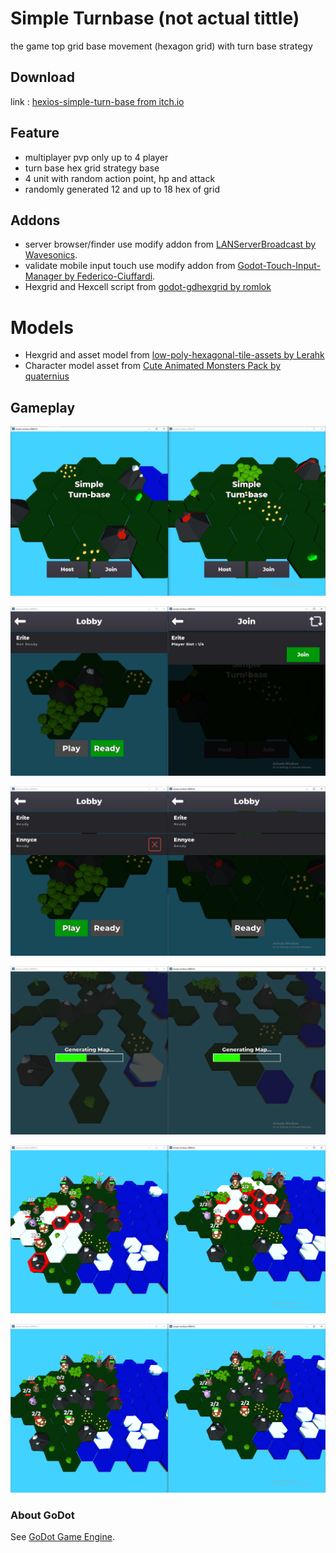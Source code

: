 # Simple Turnbase (not actual tittle)

the game top grid base movement (hexagon grid) with turn base strategy


## Download
link : [hexios-simple-turn-base from itch.io](https://renosyah.itch.io/hexios-simple-turn-base)


## Feature
- multiplayer pvp only up to 4 player
- turn base hex grid strategy base
- 4 unit with random action point, hp and attack
- randomly generated 12 and up to 18 hex of grid



## Addons
- server browser/finder use modify addon from [LANServerBroadcast by Wavesonics](https://github.com/Wavesonics/LANServerBroadcast).
- validate mobile input touch use modify addon from [Godot-Touch-Input-Manager by Federico-Ciuffardi](https://github.com/Federico-Ciuffardi/Godot-Touch-Input-Manager).
- Hexgrid and Hexcell script from [godot-gdhexgrid by romlok](https://github.com/romlok/godot-gdhexgrid)



# Models
- Hexgrid and asset model from [low-poly-hexagonal-tile-assets by Lerahk](https://lerahk.itch.io/low-poly-hexagonal-tile-assets)
- Character model asset from [Cute Animated Monsters Pack by quaternius](https://quaternius.com/packs/cutemonsters.html)



## Gameplay
![GitHub Logo](/ss/2.png)



![GitHub Logo](/ss/3.png)



![GitHub Logo](/ss/4.png)



![GitHub Logo](/ss/5.png)



![GitHub Logo](/ss/6.png)



![GitHub Logo](/ss/7.png)




### About GoDot
See [GoDot Game Engine](https://godotengine.org).